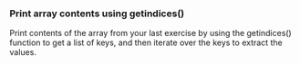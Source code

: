 ### Print array contents using getindices()

Print contents of the array from your last exercise
by using the getindices() function to get a list of
keys, and then iterate over the keys to extract the
values.
